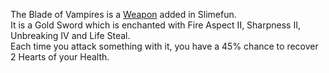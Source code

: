 The Blade of Vampires is a [Weapon](https://github.com/TheBusyBiscuit/Slimefun4/wiki/Weapons) added in Slimefun.<br>
It is a Gold Sword which is enchanted with Fire Aspect II, Sharpness II, Unbreaking IV and Life Steal.<br>
Each time you attack something with it, you have a 45% chance to recover 2 Hearts of your Health.
